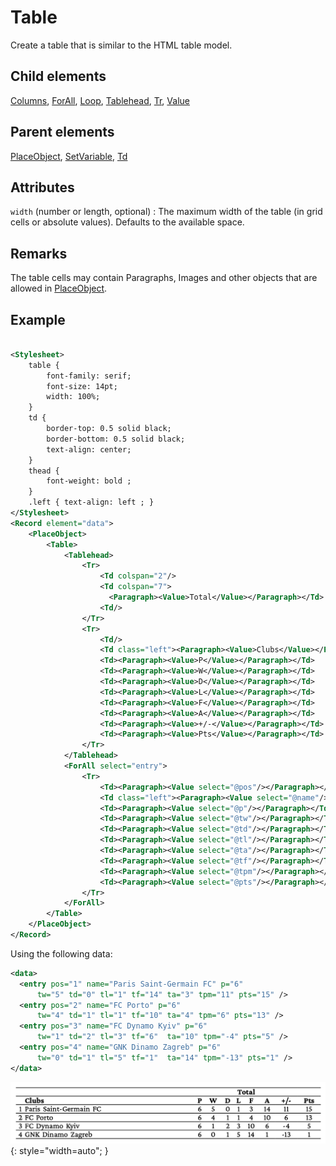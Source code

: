 # Table



Create a table that is similar to the HTML table model.



##  Child elements

[Columns](../columns.md), [ForAll](../forall.md), [Loop](../loop.md), [Tablehead](../tablehead.md), [Tr](../tr.md), [Value](../value.md)

##  Parent elements

[PlaceObject](../placeobject.md), [SetVariable](../setvariable.md), [Td](../td.md)


## Attributes



`width` (number or length, optional)
:   The maximum width of the table (in grid cells or absolute values). Defaults to the available space.




## Remarks
The table cells may contain Paragraphs, Images and other objects that are allowed in [PlaceObject](../placeobject.md).


## Example

```xml

<Stylesheet>
    table {
        font-family: serif;
        font-size: 14pt;
        width: 100%;
    }
    td {
        border-top: 0.5 solid black;
        border-bottom: 0.5 solid black;
        text-align: center;
    }
    thead {
        font-weight: bold ;
    }
    .left { text-align: left ; }
</Stylesheet>
<Record element="data">
    <PlaceObject>
        <Table>
            <Tablehead>
                <Tr>
                    <Td colspan="2"/>
                    <Td colspan="7">
                      <Paragraph><Value>Total</Value></Paragraph></Td>
                    <Td/>
                </Tr>
                <Tr>
                    <Td/>
                    <Td class="left"><Paragraph><Value>Clubs</Value></Paragraph></Td>
                    <Td><Paragraph><Value>P</Value></Paragraph></Td>
                    <Td><Paragraph><Value>W</Value></Paragraph></Td>
                    <Td><Paragraph><Value>D</Value></Paragraph></Td>
                    <Td><Paragraph><Value>L</Value></Paragraph></Td>
                    <Td><Paragraph><Value>F</Value></Paragraph></Td>
                    <Td><Paragraph><Value>A</Value></Paragraph></Td>
                    <Td><Paragraph><Value>+/-</Value></Paragraph></Td>
                    <Td><Paragraph><Value>Pts</Value></Paragraph></Td>
                </Tr>
            </Tablehead>
            <ForAll select="entry">
                <Tr>
                    <Td><Paragraph><Value select="@pos"/></Paragraph></Td>
                    <Td class="left"><Paragraph><Value select="@name"/></Paragraph></Td>
                    <Td><Paragraph><Value select="@p"/></Paragraph></Td>
                    <Td><Paragraph><Value select="@tw"/></Paragraph></Td>
                    <Td><Paragraph><Value select="@td"/></Paragraph></Td>
                    <Td><Paragraph><Value select="@tl"/></Paragraph></Td>
                    <Td><Paragraph><Value select="@ta"/></Paragraph></Td>
                    <Td><Paragraph><Value select="@tf"/></Paragraph></Td>
                    <Td><Paragraph><Value select="@tpm"/></Paragraph></Td>
                    <Td><Paragraph><Value select="@pts"/></Paragraph></Td>
                </Tr>
            </ForAll>
        </Table>
    </PlaceObject>
</Record>

```

Using the following data:


```xml
<data>
  <entry pos="1" name="Paris Saint-Germain FC" p="6"
  	  tw="5" td="0" tl="1" tf="14" ta="3" tpm="11" pts="15" />
  <entry pos="2" name="FC Porto" p="6"
  	  tw="4" td="1" tl="1" tf="10" ta="4" tpm="6" pts="13" />
  <entry pos="3" name="FC Dynamo Kyiv" p="6"
  	  tw="1" td="2" tl="3" tf="6"  ta="10" tpm="-4" pts="5" />
  <entry pos="4" name="GNK Dinamo Zagreb" p="6"
  	  tw="0" td="1" tl="5" tf="1"  ta="14" tpm="-13" pts="1" />
</data>
```

![](../img/ref-table.png){: style="width=auto"; }





